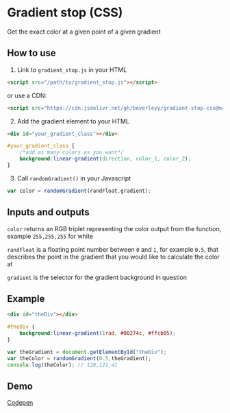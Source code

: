 # Gradient stop (CSS)
Get the exact color at a given point of a given gradient

## How to use

1. Link to `gradient_stop.js` in your HTML

```html
<script src="/path/to/gradient_stop.js"></script>
```

or use a CDN:

```html
<script src="https://cdn.jsdelivr.net/gh/beverleyy/gradient-stop-css@master/js/gradient_stop.js"></script>
```

2. Add the gradient element to your HTML

```html
<div id="your_gradient_class"></div>
```

```css
#your_gradient_class {
    /*add as many colors as you want*/
    background:linear-gradient(direction, color_1, color_2); 
} 
```

3. Call `randomGradient()` in your Javascript

```javascript
var color = randomGradient(randFloat,gradient);
```

## Inputs and outputs

`color` returns an RGB triplet representing the color output from the function, example `255,255,255` for white

`randFloat` is a floating point number between `0` and `1`, for example `0.5`, that describes the point in the gradient that you would like to calculate the color at

`gradient` is the selector for the gradient background in question

## Example

```html
<div id="theDiv"></div>
```

```css
#theDiv {
    background:linear-gradient(1rad, #00274c, #ffcb05);
}
```

```javascript
var theGradient = document.getElementById("theDiv");
var theColor = randomGradient(0.5,theGradient);
console.log(theColor); // 128,121,41
```

## Demo

[Codepen](https://codepen.io/orbitalnight/pen/YzZQMjX)
